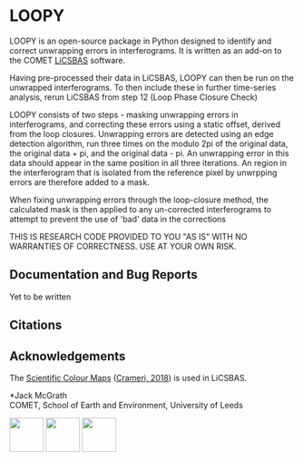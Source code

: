 # LOOPY

LOOPY is an open-source package in Python designed to identify and correct unwrapping errors in interferograms. It is written as an add-on to the COMET [LiCSBAS](https://github.com/yumorishita/LiCSBAS) software.

Having pre-processed their data in LiCSBAS, LOOPY can then be run on the unwrapped interferograms. To then include these in further time-series analysis, rerun LiCSBAS from step 12 (Loop Phase Closure Check)

LOOPY consists of two steps - masking unwrapping errors in interferograms, and correcting these errors using a static offset, derived from the loop closures.
Unwrapping errors are detected using an edge detection algorithm, run three times on the modulo 2pi of the original data, the original data + pi, and the original data - pi.
An unwrapping error in this data should appear in the same position in all three iterations.
An region in the interferogram that is isolated from the reference pixel by unwrpping errors are therefore added to a mask.

When fixing unwrapping errors through the loop-closure method, the calculated mask is then applied to any un-corrected interferograms to attempt to prevent the use of 'bad' data in the corrections

THIS IS RESEARCH CODE PROVIDED TO YOU "AS IS" WITH NO WARRANTIES OF CORRECTNESS. USE AT YOUR OWN RISK.

## Documentation and Bug Reports

Yet to be written

## Citations


## Acknowledgements

The [Scientific Colour Maps](http://www.fabiocrameri.ch/colourmaps.php) ([Crameri, 2018](https://doi.org/10.5194/gmd-11-2541-2018)) is used in LiCSBAS.

*Jack McGrath\
COMET, School of Earth and Environment, University of Leeds

[<img src="https://raw.githubusercontent.com/wiki/yumorishita/LiCSBAS/images/COMET_logo.png"  height="60">](https://comet.nerc.ac.uk/)   [<img src="https://raw.githubusercontent.com/wiki/yumorishita/LiCSBAS/images/logo-leeds.png"  height="60">](https://environment.leeds.ac.uk/see/)  [<img src="https://raw.githubusercontent.com/wiki/yumorishita/LiCSBAS/images/LiCS_logo.jpg"  height="60">](https://comet.nerc.ac.uk/COMET-LiCS-portal/) 
